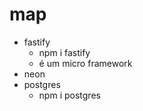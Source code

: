 

# map
  - fastify
    - npm i fastify
    - é um micro framework
  - neon
  - postgres
    - npm i postgres

